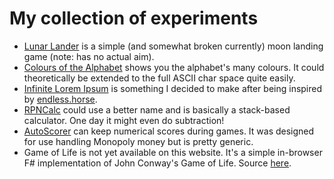 # My collection of experiments
* [Lunar Lander](lander/) is a simple (and somewhat broken currently) moon landing game (note: has no actual aim).
* [Colours of the Alphabet](colours-alpha.html) shows you the alphabet's many colours. It could theoretically be extended to the full ASCII char space quite easily.
* [Infinite Lorem Ipsum](lorem/) is something I decided to make after being inspired by [endless.horse](https://endless.horse).
* [RPNCalc](calc/) could use a better name and is basically a stack-based calculator. One day it might even do subtraction!
* [AutoScorer](scorer/) can keep numerical scores during games. It was designed for use handling Monopoly money but is pretty generic.
* Game of Life is not yet available on this website. It's a simple in-browser F# implementation of John Conway's Game of Life. Source [here](https://gitlab.com/osmarks/game-of-life).
